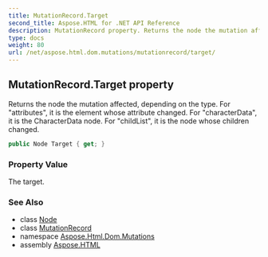 ```yaml
---
title: MutationRecord.Target
second_title: Aspose.HTML for .NET API Reference
description: MutationRecord property. Returns the node the mutation affected depending on the type. For attributes it is the element whose attribute changed. For characterData it is the CharacterData node. For childList it is the node whose children changed
type: docs
weight: 80
url: /net/aspose.html.dom.mutations/mutationrecord/target/
---
```

## MutationRecord.Target property

Returns the node the mutation affected, depending on the type. For "attributes", it is the element whose attribute changed. For "characterData", it is the CharacterData node. For "childList", it is the node whose children changed.

```csharp
public Node Target { get; }
```

### Property Value

The target.

### See Also

* class [Node](../../../aspose.html.dom/node/)
* class [MutationRecord](../)
* namespace [Aspose.Html.Dom.Mutations](../../../aspose.html.dom.mutations/)
* assembly [Aspose.HTML](../../../)
